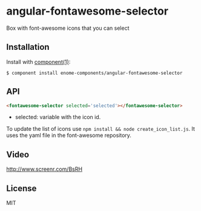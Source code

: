 # angular-fontawesome-selector

  Box with font-awesome icons that you can select

## Installation

  Install with [component(1)](http://component.io):

    $ component install enome-components/angular-fontawesome-selector

## API

```html
<fontawesome-selector selected='selected'></fontawesome-selector>
```

- selected: variable with the icon id.

To update the list of icons use `npm install && node create_icon_list.js`. It uses the yaml file in the font-awesome repository.

## Video

http://www.screenr.com/BsRH

## License

  MIT
